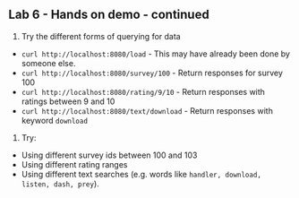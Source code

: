## Lab 6 - Hands on demo - continued

1. Try the different forms of querying for data
  - `curl http://localhost:8080/load` - This may have already been done by someone else.
  - `curl http://localhost:8080/survey/100` - Return responses for survey 100
  - `curl http://localhost:8080/rating/9/10` - Return responses with ratings between 9 and 10
  - `curl http://localhost:8080/text/download` - Return responses with keyword `download`
  
1. Try:
  - Using different survey ids between 100 and 103
  - Using different rating ranges
  - Using different text searches (e.g. words like `handler, download, listen, dash, prey`).